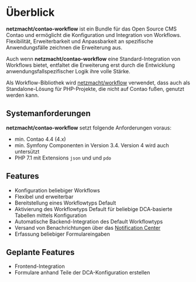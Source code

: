 # Überblick

**netzmacht/contao-workflow** ist ein Bundle für das Open Source CMS Contao und ermöglicht die Konfiguration und Integration von Workflows. Flexibilität, Erweiterbarkeit und Anpassbarkeit an spezifische Anwendungsfälle zeichnen die Erweiterung aus. 

Auch wenn **netzmacht/contao-workflow** eine Standard-Integration von Workflows bietet, entfaltet die Erweiterung erst
durch die Entwicklung anwendungsfallspezifischer Logik ihre volle Stärke.

Als Workflow-Bibliothek wird [netzmacht/workflow](https://github.com/netzmacht/workflow) verwendet, dass auch als 
Standalone-Lösung für PHP-Projekte, die nicht auf Contao fußen, genutzt werden kann.

## Systemanforderungen

**netzmacht/contao-workflow** setzt folgende Anforderungen voraus:

 * min. Contao 4.4 (4.x)
 * min. Symfony Componenten in Version 3.4. Version 4 wird auch untersützt
 * PHP 7.1 mit Extensions `json` und und `pdo` 

## Features

 * Konfiguration beliebiger Workflows 
 * Flexibel und erweiterbar
 * Bereitstellung eines Workflowtyps Default
 * Aktivierung des Workflowtyps Default für beliebige DCA-basierte Tabellen mittels Konfiguration
 * Automatische Backend-Integration des Default Workflowtyps
 * Versand von Benachrichtungen über das [Notification Center](https://github.com/terminal42/contao-notification_center)
 * Erfassung beliebiger Formulareingaben

## Geplante Features

 * Frontend-Integration
 * Formulare anhand Teile der DCA-Konfiguration erstellen 

